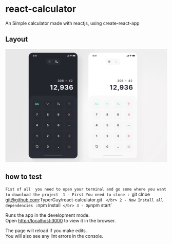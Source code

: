 # react-calculator

An Simple calculator made with reactjs, using create-react-app

## Layout

<img src="https://github.com/TyperGuy/react-calculator/blob/main/src/assets/calculator.png"/>


## how to test
`Fist of all  you need to open your terminal and go some where you want to download the project 
1 - First You need to clone : `git clnoe git@github.com:TyperGuy/react-calculator.git ` </br>
2 - Now Install all dependencies :`npm install` </br>
3 - Op`npm start`

Runs the app in the development mode.\
Open [http://localhost:3000](http://localhost:3000) to view it in the browser.

The page will reload if you make edits.\
You will also see any lint errors in the console.


